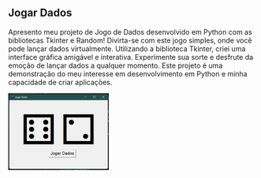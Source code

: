 <h2>Jogar Dados</h2>

<p>
Apresento meu projeto de Jogo de Dados desenvolvido em <string>Python</string> com as bibliotecas <string>Tkinter</string> e <string>Random</string>! Divirta-se com este jogo simples, onde você pode lançar dados virtualmente. Utilizando a biblioteca <string>Tkinter</string>, criei uma interface gráfica amigável e interativa. Experimente sua sorte e desfrute da emoção de lançar dados a qualquer momento. Este projeto é uma demonstração do meu interesse em desenvolvimento em <string>Python</string> e minha capacidade de criar aplicações.
</p>

<img src="Tela_Jogar_Dados.png" alt="Jogar Dados" style="zoom:40%;" />
